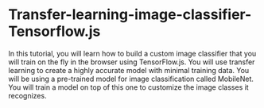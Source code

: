 # Transfer-learning-image-classifier-Tensorflow.js
In this tutorial, you will learn how to build a custom image classifier that you will train on the fly in the browser using TensorFlow.js.  You will use transfer learning to create a highly accurate model with minimal training data. You will be using a pre-trained model for image classification called MobileNet. You will train a model on top of this one to customize the image classes it recognizes.

